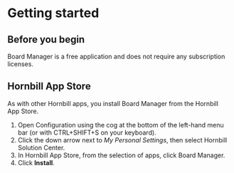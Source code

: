 # Getting started
## Before you begin
Board Manager is a free application and does not require any subscription licenses.


## Hornbill App Store
As with other Hornbill apps, you install Board Manager from the Hornbill App Store.

1. Open Configuration using the cog at the bottom of the left-hand menu bar (or with CTRL+SHIFT+S on your keyboard).
1. Click the down arrow next to *My Personal Settings*, then select Hornbill Solution Center.
1. In Hornbill App Store, from the selection of apps, click Board Manager.
1. Click **Install**.